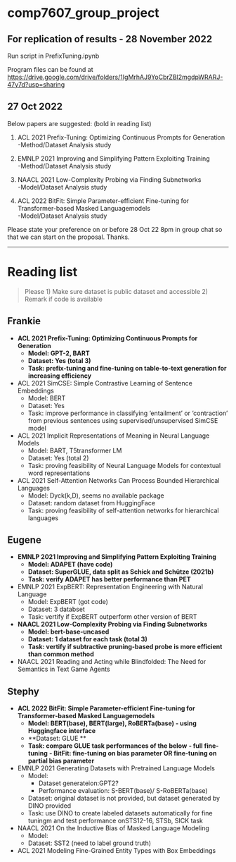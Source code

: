 # comp7607_group_project

## For replication of results - 28 November 2022
Run script in PrefixTuning.ipynb

Program files can be found at https://drive.google.com/drive/folders/1IgMrhAJ9YoCbrZBl2mgdpWRARJ-47y7d?usp=sharing

## 27 Oct 2022 
Below papers are suggested: (bold in reading list)

1) ACL 2021 Prefix-Tuning: Optimizing Continuous Prompts for Generation <br>
-Method/Dataset Analysis study

2) EMNLP 2021 Improving and Simplifying Pattern Exploiting Training <br>
-Method/Dataset Analysis study

3) NAACL 2021 Low-Complexity Probing via Finding Subnetworks <br>
-Model/Dataset Analysis study

4) ACL 2022 BitFit: Simple Parameter-efficient Fine-tuning for Transformer-based Masked Languagemodels <br>
-Model/Dataset Analysis study

Please state your preference on or before 28 Oct 22 8pm in group chat so that we can start on the proposal. Thanks.



-------------------------------------------------------------------------------------
# Reading list 
> Please 1) Make sure dataset is public dataset and accessible 2) Remark if code is available
## Frankie
- **ACL 2021 Prefix-Tuning: Optimizing Continuous Prompts for Generation**
    - **Model: GPT-2, BART**
    - **Dataset: Yes (total 3)**
    - **Task: prefix-tuning and fine-tuning on table-to-text generation for increasing efficiency**
- ACL 2021 SimCSE: Simple Contrastive Learning of Sentence Embeddings
    - Model: BERT
    - Dataset: Yes
    - Task: improve performance in classifying ‘entailment’ or ‘contraction’ from previous sentences using supervised/unsupervised SimCSE model
- ACL 2021 Implicit Representations of Meaning in Neural Language Models
    - Model: BART, T5transformer LM
    - Dataset: Yes (total 2)
    - Task: proving feasibility of Neural Language Models for contextual word representations
- ACL 2021 Self-Attention Networks Can Process Bounded Hierarchical Languages
    - Model: Dyck(k,D), seems no available package
    - Dataset: random dataset from HuggingFace
    - Task: proving feasibility of self-attention networks for hierarchical languages
## Eugene
- **EMNLP 2021 Improving and Simplifying Pattern Exploiting Training**
    - **Model: ADAPET (have code)**
    - **Dataset: SuperGLUE, data split as Schick and Schütze (2021b)**
    - **Task: verify ADAPET has better performance than PET**
- EMNLP 2021 ExpBERT: Representation Engineering with Natural Language
    - Model: ExpBERT (got code)
    - Dataset: 3 databset
    - Task: vertify if ExpBERT outperform other version of BERT
- **NAACL 2021 Low-Complexity Probing via Finding Subnetworks**
    - **Model: bert-base-uncased**
    - **Dataset: 1 dataset for each task (total 3)**
    - **Task: vertify if subtractive pruning-based probe is more efficient than common method**
- NAACL 2021 Reading and Acting while Blindfolded: The Need for Semantics in Text Game Agents
## Stephy
- **ACL 2022 BitFit: Simple Parameter-efficient Fine-tuning for Transformer-based Masked Languagemodels**
    - **Model: BERT(base), BERT(large), RoBERTa(base) - using Huggingface interface**
    - **Dataset: GLUE **
    - **Task: compare GLUE task performances of the below**
        **- full fine-tuning**
        **- BitFit: fine-tuning on bias parameter OR fine-tuning on partial bias parameter**
- EMNLP 2021 Generating Datasets with Pretrained Language Models
    - Model: 
        - Dataset generateion:GPT2? 
        - Performance evaluation: S-BERT(base)/ S-RoBERTa(base)
    - Dataset: original dataset is not provided, but dataset generated by DINO provided
    - Task: use DINO to create labeled datasets automatically for fine tuningm and test performance onSTS12-16, STSb, SICK task
- NAACL 2021 On the Inductive Bias of Masked Language Modeling
    - Model: 
    - Dataset: SST2 (need to label ground truth)
- ACL 2021 Modeling Fine-Grained Entity Types with Box Embeddings
